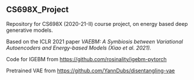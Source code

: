 ## CS698X_Project

Repository for CS698X (2020-21-II) course project, on energy based deep generative models.

Based on the ICLR 2021 paper *VAEBM: A Symbiosis between Variational Autoencoders and Energy-based Models (Xiao et al. 2021).*

Code for IGEBM from https://github.com/rosinality/igebm-pytorch

Pretrained VAE from https://github.com/YannDubs/disentangling-vae
